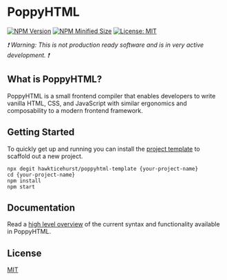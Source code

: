 # PoppyHTML

[![NPM Version](https://img.shields.io/npm/v/poppyhtml?color=blue)](https://www.npmjs.com/package/poppyhtml)
[![NPM Minified Size](https://img.shields.io/bundlephobia/min/poppyhtml)](https://bundlephobia.com/package/poppyhtml@latest)
[![License: MIT](https://img.shields.io/badge/license-MIT-brightgreen)](./LICENSE)

_❗️ Warning: This is not production ready software and is in very active development. ❗️_

## What is PoppyHTML?

PoppyHTML is a small frontend compiler that enables developers to write vanilla HTML, CSS, and JavaScript with similar ergonomics and composability to a modern frontend framework.

## Getting Started

To quickly get up and running you can install the [project template](https://github.com/hawkticehurst/poppyhtml-template) to scaffold out a new project.

```
npx degit hawkticehurst/poppyhtml-template {your-project-name}
cd {your-project-name}
npm install
npm start
```

## Documentation

Read a [high level overview](./docs/overview.md) of the current syntax and functionality available in PoppyHTML.

## License

[MIT](LICENSE)
